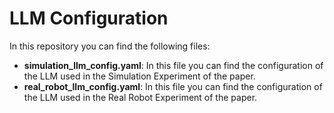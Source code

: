 # LLM Configuration

In this repository you can find the following files:
- **simulation_llm_config.yaml**: In this file you can find the configuration of the LLM used in the Simulation Experiment of the paper. 
- **real_robot_llm_config.yaml**: In this file you can find the configuration of the LLM used in the Real Robot Experiment of the paper.  
